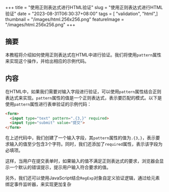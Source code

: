 +++
title = "使用正则表达式进行HTML验证"
slug = "使用正则表达式进行HTML验证"
date = "2023-08-31T06:30:37+08:00"
tags = [ "validation", "html",]
thumbnail = "/images/html.256x256.png"
featureImage = "/images/html.256x256.png"
+++


## 摘要
本教程将介绍如何使用正则表达式在HTML中进行验证。我们将使用`pattern`属性来实现这个操作，并给出相应的示例代码。

## 内容
在HTML中，如果我们需要对输入字段进行验证，可以使用`pattern`属性结合正则表达式来实现。`pattern`属性的值是一个正则表达式，表示要匹配的模式。以下是使用`pattern`属性进行表单验证的示例代码：

```html
<form>
  <input type="text" pattern=".{3,}" required>
  <input type="submit" value="提交">
</form>
```

在上述代码中，我们创建了一个输入字段，其`pattern`属性的值为`.{3,}`，表示要求输入的值至少包含3个字符。同时，我们还添加了`required`属性，表示该字段为必填项。

这样，当用户在提交表单时，如果输入的值不满足正则表达式的要求，浏览器会显示一个默认的错误提示，提示用户输入符合要求的值。

另外，我们还可以使用JavaScript结合`RegExp`对象自定义验证逻辑，通过给元素绑定事件监听器，来实现更加复杂


